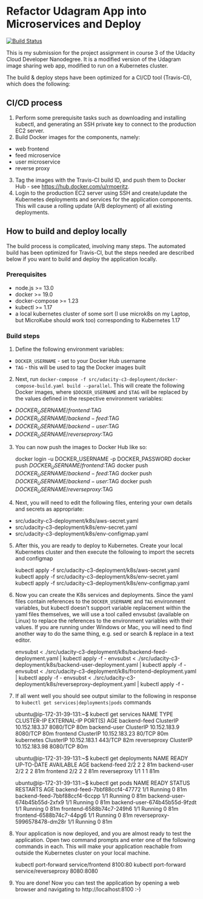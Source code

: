 # Refactor Udagram App into Microservices and Deploy

[![Build Status](https://travis-ci.com/rmoritz/udacity-cloud-developer-c3-project.svg?branch=dev)](https://travis-ci.com/rmoritz/udacity-cloud-developer-c3-project)

This is my submission for the project assignment in course 3 of the Udacity
Cloud Developer Nanodegree. It is a modified version of the Udagram image
sharing web app, modified to run on a Kubernetes cluster.

The build & deploy steps have been optimized for a CI/CD tool (Travis-CI),
which does the following:

## CI/CD process

1. Perform some prerequisite tasks such as downloading and installing kubectl,
   and generating an SSH private key to connect to the production EC2 server.
2. Build Docker images for the components, namely:
  - web frontend
  - feed microservice
  - user microservice
  - reverse proxy 
3. Tag the images with the Travis-CI build ID, and push them to Docker Hub -
   see https://hub.docker.com/u/rmoeritz.
4. Login to the production EC2 server using SSH and create/update the
   Kubernetes deployments and services for the application components. This will
   cause a rolling update (A/B deployment) of all existing deployments.

## How to build and deploy locally

The build process is complicated, involving many steps. The automated build has
been optimized for Travis-CI, but the steps needed are described below if you
want to build and deploy the application locally.

### Prerequisites

 - node.js >= 13.0
 - docker >= 19.0
 - docker-compose >= 1.23
 - kubectl >= 1.17
 - a local kubernetes cluster of some sort (I use microk8s on my Laptop, but
   MicroKube should work too) corresponding to Kubernetes 1.17

### Build steps

1. Define the following environment variables:
  - `DOCKER_USERNAME` - set to your Docker Hub username
  - `TAG` - this will be used to tag the Docker images built
  
2. Next, run `docker-compose -f src/udacity-c3-deployment/docker-compose-build.yaml build --parallel`. This
   will create the following Docker images, where `$DOCKER_USERNAME` and `$TAG`
   will be replaced by the values defined in the respective environment
   variables:
   
  - $DOCKER_USERNAME/frontend:$TAG
  - $DOCKER_USERNAME/backend-feed:$TAG
  - $DOCKER_USERNAME/backend-user:$TAG
  - $DOCKER_USERNAME/reverseproxy:$TAG
  
3. You can now push the images to Docker Hub like so:
    
    docker login -u DOCKER_USERNAME -p DOCKER_PASSWORD
    docker push $DOCKER_USERNAME/frontend:$TAG
    docker push $DOCKER_USERNAME/backend-feed:$TAG
    docker push $DOCKER_USERNAME/backend-user:$TAG
    docker push $DOCKER_USERNAME/reverseproxy:$TAG
    
4. Next, you will need to edit the following files, entering your own details
   and secrets as appropriate:

  - src/udacity-c3-deployment/k8s/aws-secret.yaml
  - src/udacity-c3-deployment/k8s/env-secret.yaml
  - src/udacity-c3-deployment/k8s/env-configmap.yaml
  
5. After this, you are ready to deploy to Kubernetes. Create your local
   Kubernetes cluster and then execute the following to import the secrets and configmap

    kubectl apply -f src/udacity-c3-deployment/k8s/aws-secret.yaml
    kubectl apply -f src/udacity-c3-deployment/k8s/env-secret.yaml
    kubectl apply -f src/udacity-c3-deployment/k8s/env-configmap.yaml
    
6. Now you can create the K8s services and deployments. Since the yaml files
   contain references to the `DOCKER_USERNAME` and `TAG` environment variables,
   but kubectl doesn't support variable replacement within the yaml files
   themselves, we will use a tool called envsubst (available on Linux) to
   replace the references to the environment variables with their values. If
   you are running under Windows or Mac, you will need to find another way to
   do the same thing, e.g. sed or search & replace in a text editor.
   
    envsubst < ./src/udacity-c3-deployment/k8s/backend-feed-deployment.yaml | kubectl apply -f -
    envsubst < ./src/udacity-c3-deployment/k8s/backend-user-deployment.yaml | kubectl apply -f -
    envsubst < ./src/udacity-c3-deployment/k8s/frontend-deployment.yaml | kubectl apply -f -
    envsubst < ./src/udacity-c3-deployment/k8s/reverseproxy-deployment.yaml | kubectl apply -f -

7. If all went well you should see output similar to the following in response
   to `kubectl get services|deployments|pods` commands

    ubuntu@ip-172-31-39-131:~$ kubectl get services
    NAME           TYPE        CLUSTER-IP      EXTERNAL-IP   PORT(S)    AGE
    backend-feed   ClusterIP   10.152.183.37   <none>        8080/TCP   80m
    backend-user   ClusterIP   10.152.183.9    <none>        8080/TCP   80m
    frontend       ClusterIP   10.152.183.23   <none>        80/TCP     80m
    kubernetes     ClusterIP   10.152.183.1    <none>        443/TCP    82m
    reverseproxy   ClusterIP   10.152.183.98   <none>        8080/TCP   80m

    ubuntu@ip-172-31-39-131:~$ kubectl get deployments
    NAME           READY   UP-TO-DATE   AVAILABLE   AGE
    backend-feed   2/2     2            2           81m
    backend-user   2/2     2            2           81m
    frontend       2/2     2            2           81m
    reverseproxy   1/1     1            1           81m
    
    ubuntu@ip-172-31-39-131:~$ kubectl get pods
    NAME                            READY   STATUS    RESTARTS   AGE
    backend-feed-7bbf88ccf4-47772   1/1     Running   0          81m
    backend-feed-7bbf88ccf4-6ccpp   1/1     Running   0          81m
    backend-user-674b45b55d-2xfx9   1/1     Running   0          81m
    backend-user-674b45b55d-9fzdt   1/1     Running   0          81m
    frontend-6588b74c7-249h6        1/1     Running   0          81m
    frontend-6588b74c7-44pg6        1/1     Running   0          81m
    reverseproxy-5996578478-dm28r   1/1     Running   0          81m
    
8. Your application is now deployed, and you are almost ready to test the application. Open two command prompts and
   enter one of the following commands in each. This will make your application
   reachable from outside the Kubernetes cluster on your local machine.
   
    kubectl port-forward service/frontend 8100:80
    kubectl port-forward service/reverseproxy 8080:8080
    
9. You are done! Now you can test the application by opening a web browser and
   navigating to http://localhost:8100  :-)

